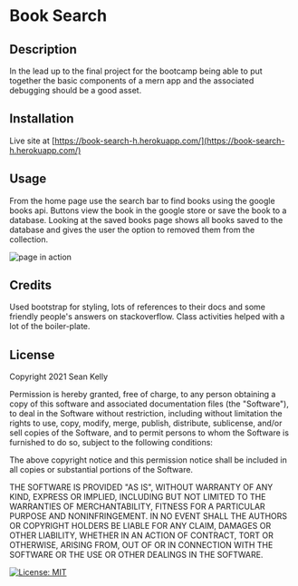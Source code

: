 # Book Search

## Description

In the lead up to the final project for the bootcamp being able to put together the basic components of a mern app and the associated debugging should be a good asset.

## Installation

Live site at [https://book-search-h.herokuapp.com/](https://book-search-h.herokuapp.com/)

## Usage
From the home page use the search bar to find books using the google books api. Buttons view the book in the google store or save the book to a database. Looking at the saved books page shows all books saved to the database and gives the user the option to removed them from the collection.
    

![page in action](screenshot.png)
   
## Credits

Used bootstrap for styling, lots of references to their docs and some friendly people's answers on stackoverflow. Class activities helped with a lot of the boiler-plate.

## License

Copyright 2021 Sean Kelly

Permission is hereby granted, free of charge, to any person obtaining a copy of this software and associated documentation files (the "Software"), to deal in the Software without restriction, including without limitation the rights to use, copy, modify, merge, publish, distribute, sublicense, and/or sell copies of the Software, and to permit persons to whom the Software is furnished to do so, subject to the following conditions:

The above copyright notice and this permission notice shall be included in all copies or substantial portions of the Software.

THE SOFTWARE IS PROVIDED "AS IS", WITHOUT WARRANTY OF ANY KIND, EXPRESS OR IMPLIED, INCLUDING BUT NOT LIMITED TO THE WARRANTIES OF MERCHANTABILITY, FITNESS FOR A PARTICULAR PURPOSE AND NONINFRINGEMENT. IN NO EVENT SHALL THE AUTHORS OR COPYRIGHT HOLDERS BE LIABLE FOR ANY CLAIM, DAMAGES OR OTHER LIABILITY, WHETHER IN AN ACTION OF CONTRACT, TORT OR OTHERWISE, ARISING FROM, OUT OF OR IN CONNECTION WITH THE SOFTWARE OR THE USE OR OTHER DEALINGS IN THE SOFTWARE.

[![License: MIT](https://img.shields.io/badge/License-MIT-yellow.svg)](https://opensource.org/licenses/MIT)